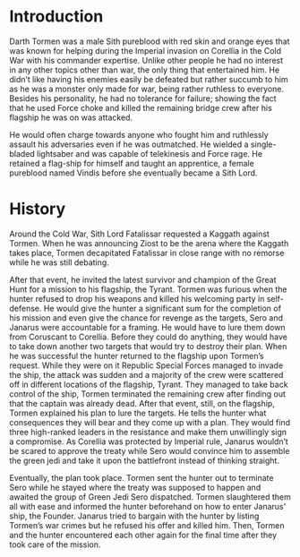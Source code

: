 # Introduction

Darth Tormen was a male Sith pureblood with red skin and orange eyes that was known for helping during the Imperial invasion on Corellia in the Cold War with his commander expertise.
Unlike other people he had no interest in any other topics other than war, the only thing that entertained him.
He didn’t like having his enemies easily be defeated but rather succumb to him as he was a monster only made for war, being rather ruthless to everyone.
Besides his personality, he had no tolerance for failure; showing the fact that he used Force choke and killed the remaining bridge crew after his flagship he was on was attacked.

He would often charge towards anyone who fought him and ruthlessly assault his adversaries even if he was outmatched.
He wielded a single-bladed lightsaber and was capable of telekinesis and Force rage.
He retained a flag-ship for himself and taught an apprentice, a female pureblood named Vindis before she eventually became a Sith Lord.

# History

Around the Cold War, Sith Lord Fatalissar requested a Kaggath against Tormen.
When he was announcing Ziost to be the arena where the Kaggath takes place,
Tormen decapitated Fatalissar in close range with no remorse while he was still debating.

After that event, he invited the latest survivor and champion of the Great Hunt for a mission to his flagship, the Tyrant.
Tormen was furious when the hunter refused to drop his weapons and killed his welcoming party in self-defense.
He would give the hunter a significant sum for the completion of his mission and even give the chance for revenge as the targets, Sero and Janarus were accountable for a framing.
He would have to lure them down from Coruscant to Corellia.
Before they could do anything, they would have to take down another two targets that would try to destroy their plan.
When he was successful the hunter returned to the flagship upon Tormen’s request.
While they were on it Republic Special Forces managed to invade the ship, the attack was sudden and a majority of the crew were scattered off in different locations of the flagship, Tyrant.
They managed to take back control of the ship, Tormen terminated the remaining crew after finding out that the captain was already dead.
After that event, still, on the flagship, Tormen explained his plan to lure the targets.
He tells the hunter what consequences they will bear and they come up with a plan.
They would find three high-ranked leaders in the resistance and make them unwillingly sign a compromise.
As Corellia was protected by Imperial rule, Janarus wouldn’t be scared to approve the treaty while Sero would convince him to assemble the green jedi and take it upon the battlefront instead of thinking straight.

Eventually, the plan took place.
Tormen sent the hunter out to terminate Sero while he stayed where the treaty was supposed to happen and awaited the group of Green Jedi Sero dispatched.
Tormen slaughtered them all with ease and informed the hunter beforehand on how to enter Janarus’ ship, the Founder.
Janarus tried to bargain with the hunter by listing Tormen’s war crimes but he refused his offer and killed him.
Then, Tormen and the hunter encountered each other again for the final time after they took care of the mission.
